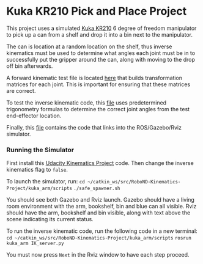 # Kuka KR210 Pick and Place Project

This project uses a simulated [Kuka KR210](https://www.kuka.com/en-us/products/robotics-systems/industrial-robots/kr-210-2-f-exclusive) 6 degree of freedom manipulator to pick up a can from a shelf and drop it into a bin next to the manipulator.

The can is location at a random location on the shelf, thus inverse kinematics must be used to determine what angles each joint must be in to successfully put the gripper around the can, along with moving to the drop off bin afterwards.

A forward kinematic test file is located [here](../master/projects/kinematics/kuka_fk.py) that builds transformation matrices for each joint. This is important for ensuring that these matrices are correct.

To test the inverse kinematic code, this [file](../master/projects/kinematics/kuka_ik.py) uses predetermined trigonometry formulas to determine the correct joint angles from the test end-effector location.

Finally, this [file](../master/projects/kinematics/IK_server.py) contains the code that links into the ROS/Gazebo/Rviz simulator.

### Running the Simulator

First install this [Udacity Kinematics Project](https://github.com/udacity/RoboND-Kinematics-Project) code. Then change the inverse kinematics flag to `false`.

To launch the simulator, run:
`cd ~/catkin_ws/src/RoboND-Kinematics-Project/kuka_arm/scripts`
`./safe_spawner.sh`

You should see both Gazebo and Rviz launch. Gazebo should have a living room environment with the arm, bookshelf, bin and blue can all visible. Rviz should have the arm, bookshelf and bin visible, along with text above the scene indicating its current status.

To run the inverse kinematic code, run the following code in a new terminal:
`cd ~/catkin_ws/src/RoboND-Kinematics-Project/kuka_arm/scripts`
`rosrun kuka_arm IK_server.py`

You must now press `Next` in the Rviz window to have each step proceed.
